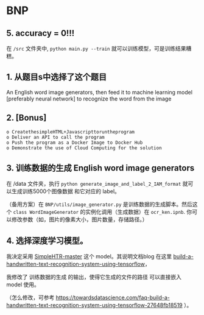 # BNP


## 5. accuracy = 0!!!

在 `/src` 文件夹中, `python main.py --train` 就可以训练模型，可是训练结果糟糕。



## 1. 从题目s中选择了这个题目
An English word image generators, then feed it to machine learning model [preferably neural network] to recognize the word from the image

## 2. [Bonus]

	o CreatethesimpleHTML+Javascripttoruntheprogram 
	o Deliver an API to call the program
	o Push the program as a Docker Image to Docker Hub
	o Demonstrate the use of Cloud Computing for the solution

## 3. 训练数据的生成 English word image generators

在 /data 文件夹，执行 `python generate_image_and_label_2_IAM_format` 就可以生成训练5000个图像数据 和它对应的 label。

（备用方案）在 `BNP/utils/image_generator.py` 是训练数据的生成脚本。然后这个 `class WordImageGenerator` 的实例化调用（生成数据）在 `ocr_ken.ipnb`. 你可以修改参数（如，图片的像素大小，图片数量，存储路径。）


## 4. 选择深度学习模型。

我决定采用 [SimpleHTR-master](https://github.com/githubharald/SimpleHTR ) 这个 model。其说明文档blog 在这里 [build-a-handwritten-text-recognition-system-using-tensorflow](https://towardsdatascience.com/build-a-handwritten-text-recognition-system-using-tensorflow-2326a3487cd5)，

我修改了 训练数据的生成 的输出，使得它生成的文件的路径 可以直接嵌入 model 使用。

 （怎么修改，可参考 https://towardsdatascience.com/faq-build-a-handwritten-text-recognition-system-using-tensorflow-27648fb18519 ）。

